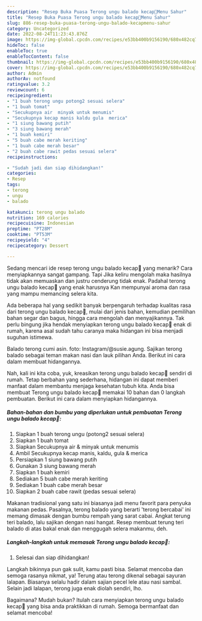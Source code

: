 ```yaml
---
description: "Resep Buka Puasa Terong ungu balado kecap🍆Menu Sahur"
title: "Resep Buka Puasa Terong ungu balado kecap🍆Menu Sahur"
slug: 886-resep-buka-puasa-terong-ungu-balado-kecapmenu-sahur
category: Uncategorized
date: 2022-08-24T11:23:43.876Z
image: https://img-global.cpcdn.com/recipes/e53bb400b9156190/680x482cq70/terong-ungu-balado-kecap-foto-resep-utama.jpg
hideToc: false
enableToc: true
enableTocContent: false
thumbnail: https://img-global.cpcdn.com/recipes/e53bb400b9156190/680x482cq70/terong-ungu-balado-kecap-foto-resep-utama.jpg
cover: https://img-global.cpcdn.com/recipes/e53bb400b9156190/680x482cq70/terong-ungu-balado-kecap-foto-resep-utama.jpg
author: Admin
authorAv: notfound
ratingvalue: 3.2
reviewcount: 6
recipeingredient:
- "1 buah terong ungu potong2 sesuai selera"
- "1 buah tomat"
- "Secukupnya air  minyak untuk menumis"
- "Secukupnya kecap manis kaldu gula  merica"
- "1 siung bawang putih"
- "3 siung bawang merah"
- "1 buah kemiri"
- "5 buah cabe merah keriting"
- "1 buah cabe merah besar"
- "2 buah cabe rawit pedas sesuai selera"
recipeinstructions:

- "Sudah jadi dan siap dihidangkan!"
categories:
- Resep
tags:
- terong
- ungu
- balado

katakunci: terong ungu balado 
nutrition: 169 calories
recipecuisine: Indonesian
preptime: "PT28M"
cooktime: "PT53M"
recipeyield: "4"
recipecategory: Dessert

---
```



Sedang mencari ide resep terong ungu balado kecap🍆 yang menarik? Cara menyiapkannya sangat gampang. Tapi Jika keliru mengolah maka hasilnya tidak akan memuaskan dan justru cenderung tidak enak. Padahal terong ungu balado kecap🍆 yang enak harusnya Kan mempunyai aroma dan rasa yang mampu memancing selera kita.


Ada beberapa hal yang sedikit banyak berpengaruh terhadap kualitas rasa dari terong ungu balado kecap🍆, mulai dari jenis bahan, kemudian pemilihan bahan segar dan bagus, hingga cara mengolah dan menyajikannya. Tak perlu bingung jika hendak menyiapkan terong ungu balado kecap🍆 enak di rumah, karena asal sudah tahu caranya maka hidangan ini bisa menjadi suguhan istimewa.

Balado terong cumi asin. foto: Instagram/@susie.agung. Sajikan terong balado sebagai teman makan nasi dan lauk pilihan Anda. Berikut ini cara dalam membuat hidangannya.


Nah, kali ini kita coba, yuk, kreasikan terong ungu balado kecap🍆 sendiri di rumah. Tetap berbahan yang sederhana, hidangan ini dapat memberi manfaat dalam membantu menjaga kesehatan tubuh kita. Anda bisa membuat Terong ungu balado kecap🍆 memakai 10 bahan dan 0 langkah pembuatan. Berikut ini cara dalam menyiapkan hidangannya.

<!--inarticleads1-->

##### Bahan-bahan dan bumbu yang diperlukan untuk pembuatan Terong ungu balado kecap🍆:

1. Siapkan 1 buah terong ungu (potong2 sesuai selera)
1. Siapkan 1 buah tomat
1. Siapkan Secukupnya air &amp; minyak untuk menumis
1. Ambil Secukupnya kecap manis, kaldu, gula &amp; merica
1. Persiapkan 1 siung bawang putih
1. Gunakan 3 siung bawang merah
1. Siapkan 1 buah kemiri
1. Sediakan 5 buah cabe merah keriting
1. Sediakan 1 buah cabe merah besar
1. Siapkan 2 buah cabe rawit (pedas sesuai selera)


Makanan tradisional yang satu ini biasanya jadi menu favorit para penyuka makanan pedas. Pasalnya, terong balado yang berarti &#39;terong bercabai&#39; ini memang dimasak dengan bumbu rempah yang sarat cabai. Angkat terung teri balado, lalu sajikan dengan nasi hangat. Resep membuat terung teri balado di atas bakal enak dan menggugah selera makanmu, deh. 

<!--inarticleads2-->

##### Langkah-langkah untuk memasak Terong ungu balado kecap🍆:


1. Selesai dan siap dihidangkan!

Langkah bikinnya pun gak sulit, kamu pasti bisa. Selamat mencoba dan semoga rasanya nikmat, ya! Terung atau terong dikenal sebagai sayuran lalapan. Biasanya selalu hadir dalam sajian pecel lele atau nasi sambal. Selain jadi lalapan, terong juga enak diolah sendiri, lho. 

Bagaimana? Mudah bukan? Itulah cara menyiapkan terong ungu balado kecap🍆 yang bisa anda praktikkan di rumah. Semoga bermanfaat dan selamat mencoba!
